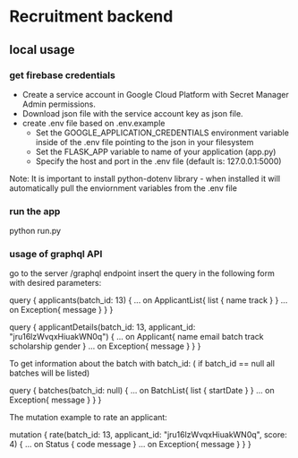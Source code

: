 # Recruitment backend

## local usage
### get firebase credentials
- Create a service account in Google Cloud Platform with Secret Manager Admin permissions. 
- Download json file with the service account key as json file.
- create .env file based on .env.example
   - Set the GOOGLE_APPLICATION_CREDENTIALS environment variable inside of the .env file pointing to the json in your filesystem 
   - Set the FLASK_APP variable to name of your application (app.py)
   - Specify the host and port in the .env file (default is: 127.0.0.1:5000)

Note: It is important to install python-dotenv library - when installed it will automatically pull the enviornment variables from the .env file 

### run the app
python run.py

### usage of graphql API
go to the server /graphql endpoint 
insert the query in the following form with desired parameters:

query {
  applicants(batch_id: 13) {
	... on ApplicantList{
		list {
      name
      track
    }
	}
	... on Exception{
		message
	}
    }
  }


  
query {
  applicantDetails(batch_id: 13, applicant_id: "jru16lzWvqxHiuakWN0q") {
    ... on Applicant{
      name
      email
      batch
      track
      scholarship
      gender
    }
    ... on Exception{
        message
    }
    }
  }


To get information about the batch with batch_id: ( if batch_id == null all batches will be listed)

query {
  batches(batch_id: null) {
    ... on BatchList{
				list {
          startDate
        }
    }
    ... on Exception{
        message
    }
    }
  }


The mutation example to rate an applicant:

  mutation {
  rate(batch_id: 13, applicant_id: "jru16lzWvqxHiuakWN0q", score: 4) {
     ... on Status {
      code
      message
    }
    ... on Exception{
        message
    }
}
}